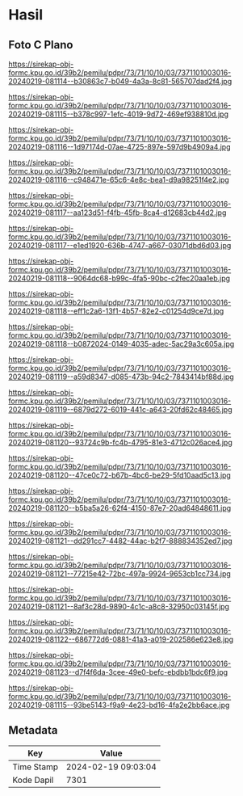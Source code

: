 # Hasil

## Foto C Plano

https://sirekap-obj-formc.kpu.go.id/39b2/pemilu/pdpr/73/71/10/10/03/7371101003016-20240219-081114--b30863c7-b049-4a3a-8c81-565707dad2f4.jpg

https://sirekap-obj-formc.kpu.go.id/39b2/pemilu/pdpr/73/71/10/10/03/7371101003016-20240219-081115--b378c997-1efc-4019-9d72-469ef938810d.jpg

https://sirekap-obj-formc.kpu.go.id/39b2/pemilu/pdpr/73/71/10/10/03/7371101003016-20240219-081116--1d97174d-07ae-4725-897e-597d9b4909a4.jpg

https://sirekap-obj-formc.kpu.go.id/39b2/pemilu/pdpr/73/71/10/10/03/7371101003016-20240219-081116--c948471e-65c6-4e8c-bea1-d9a98251f4e2.jpg

https://sirekap-obj-formc.kpu.go.id/39b2/pemilu/pdpr/73/71/10/10/03/7371101003016-20240219-081117--aa123d51-f4fb-45fb-8ca4-d12683cb44d2.jpg

https://sirekap-obj-formc.kpu.go.id/39b2/pemilu/pdpr/73/71/10/10/03/7371101003016-20240219-081117--e1ed1920-636b-4747-a667-03071dbd6d03.jpg

https://sirekap-obj-formc.kpu.go.id/39b2/pemilu/pdpr/73/71/10/10/03/7371101003016-20240219-081118--9064dc68-b99c-4fa5-90bc-c2fec20aa1eb.jpg

https://sirekap-obj-formc.kpu.go.id/39b2/pemilu/pdpr/73/71/10/10/03/7371101003016-20240219-081118--eff1c2a6-13f1-4b57-82e2-c01254d9ce7d.jpg

https://sirekap-obj-formc.kpu.go.id/39b2/pemilu/pdpr/73/71/10/10/03/7371101003016-20240219-081118--b0872024-0149-4035-adec-5ac29a3c605a.jpg

https://sirekap-obj-formc.kpu.go.id/39b2/pemilu/pdpr/73/71/10/10/03/7371101003016-20240219-081119--a59d8347-d085-473b-94c2-7843414bf88d.jpg

https://sirekap-obj-formc.kpu.go.id/39b2/pemilu/pdpr/73/71/10/10/03/7371101003016-20240219-081119--6879d272-6019-441c-a643-20fd62c48465.jpg

https://sirekap-obj-formc.kpu.go.id/39b2/pemilu/pdpr/73/71/10/10/03/7371101003016-20240219-081120--93724c9b-fc4b-4795-81e3-4712c026ace4.jpg

https://sirekap-obj-formc.kpu.go.id/39b2/pemilu/pdpr/73/71/10/10/03/7371101003016-20240219-081120--47ce0c72-b67b-4bc6-be29-5fd10aad5c13.jpg

https://sirekap-obj-formc.kpu.go.id/39b2/pemilu/pdpr/73/71/10/10/03/7371101003016-20240219-081120--b5ba5a26-62f4-4150-87e7-20ad64848611.jpg

https://sirekap-obj-formc.kpu.go.id/39b2/pemilu/pdpr/73/71/10/10/03/7371101003016-20240219-081121--dd291cc7-4482-44ac-b2f7-888834352ed7.jpg

https://sirekap-obj-formc.kpu.go.id/39b2/pemilu/pdpr/73/71/10/10/03/7371101003016-20240219-081121--77215e42-72bc-497a-9924-9653cb1cc734.jpg

https://sirekap-obj-formc.kpu.go.id/39b2/pemilu/pdpr/73/71/10/10/03/7371101003016-20240219-081121--8af3c28d-9890-4c1c-a8c8-32950c03145f.jpg

https://sirekap-obj-formc.kpu.go.id/39b2/pemilu/pdpr/73/71/10/10/03/7371101003016-20240219-081122--686772d6-0881-41a3-a019-202586e623e8.jpg

https://sirekap-obj-formc.kpu.go.id/39b2/pemilu/pdpr/73/71/10/10/03/7371101003016-20240219-081123--d7f4f6da-3cee-49e0-befc-ebdbb1bdc6f9.jpg

https://sirekap-obj-formc.kpu.go.id/39b2/pemilu/pdpr/73/71/10/10/03/7371101003016-20240219-081115--93be5143-f9a9-4e23-bd16-4fa2e2bb6ace.jpg


## Metadata

| Key        | Value               |
| ---------- | ------------------- |
| Time Stamp | 2024-02-19 09:03:04 |
| Kode Dapil | 7301                |



